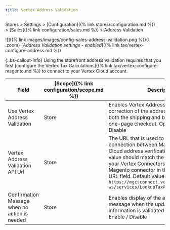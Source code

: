 ```yaml
---
title: Vertex Address Validation
---
```


Stores > Settings > [Configuration]({% link stores/configuration.md %}) > [Sales]({% link configuration/sales.md %}) > Address Validation

![]({% link images/images/config-sales-address-validation.png %}){: .zoom}
[_Address Validation settings - enabled_]({% link tax/vertex-configure-address.md %})

{:.bs-callout-info}
Using the storefront address validation requires that you first [configure the Vertex Tax Calculations]({% link tax/vertex-configure-magento.md %}) to connect to your Vertex Cloud account.

|Field|[Scope]({% link configuration/scope.md %})|Description|
|--- |--- |--- |
|Use Vertex Address Validation|Store|Enables Vertex Address Validation to prompt correction of the address information on both the shipping and billing steps of the one-page checkout. Options: Enable / Disable|
|Vertex Address Validation API Url|Store|The URL that is used to validate the connection between Magento and Vertex Cloud address verification services. This value should match the URL displayed in your Vertex Connectors page for the Magento connector in the Address Lookup URL field. Default value: `https://mgcsconnect.vertexsmb.com/vertex-ws/services/LookupTaxAreas70`|
|Confirmation Message when no action is needed|Store|Enables display of the address verification message when the updated address information is validated as correct. Options: Enable / Disable|
